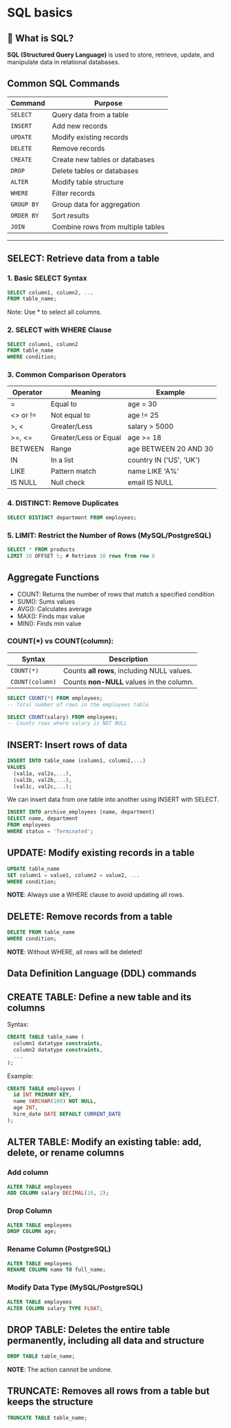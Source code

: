 # SQL basics

## 📘 What is SQL?

**SQL (Structured Query Language)** is used to store, retrieve, update, and manipulate data in relational databases.

## Common SQL Commands

| Command      | Purpose                                |
|--------------|----------------------------------------|
| `SELECT`     | Query data from a table                |
| `INSERT`     | Add new records                        |
| `UPDATE`     | Modify existing records                |
| `DELETE`     | Remove records                         |
| `CREATE`     | Create new tables or databases         |
| `DROP`       | Delete tables or databases             |
| `ALTER`      | Modify table structure                 |
| `WHERE`      | Filter records                         |
| `GROUP BY`   | Group data for aggregation             |
| `ORDER BY`   | Sort results                           |
| `JOIN`       | Combine rows from multiple tables      |

---


## SELECT: Retrieve data from a table


### 1. Basic SELECT Syntax

```sql
SELECT column1, column2, ...
FROM table_name;
```
Note: Use * to select all columns.

### 2. SELECT with WHERE Clause

```sql
SELECT column1, column2
FROM table_name
WHERE condition;
```

### 3. Common Comparison Operators

|Operator|Meaning|Example|
|---|---|---|
|=|Equal to|age = 30|
|<> or !=|Not equal to|age != 25|
|>, <|Greater/Less|salary > 5000|
|>=, <=|Greater/Less or Equal|age >= 18|
|BETWEEN|Range|age BETWEEN 20 AND 30|
|IN|In a list|country IN ('US', 'UK')|
|LIKE|Pattern match|name LIKE 'A%'|
|IS NULL|Null check|email IS NULL|


### 4. DISTINCT: Remove Duplicates

```sql
SELECT DISTINCT department FROM employees;
```

### 5. LIMIT: Restrict the Number of Rows (MySQL/PostgreSQL)

```sql
SELECT * FROM products
LIMIT 10 OFFSET 5; # Retrieve 10 rows from row 6
```

## Aggregate Functions

- COUNT: Returns the number of rows that match a specified condition
- SUM(): Sums values
- AVG(): Calculates average
- MAX(): Finds max value
- MIN(): Finds min value


### COUNT(*) vs COUNT(column):

| Syntax        | Description                                   |
|---------------|-----------------------------------------------|
| `COUNT(*)`    | Counts **all rows**, including NULL values.   |
| `COUNT(column)` | Counts **non-NULL** values in the column.  |

```sql
SELECT COUNT(*) FROM employees;
-- Total number of rows in the employees table

SELECT COUNT(salary) FROM employees;
-- Counts rows where salary is NOT NULL
```

## INSERT: Insert rows of data

```sql
INSERT INTO table_name (column1, column2,...)
VALUES 
  (val1a, val2a,...),
  (val1b, val2b,...),
  (val1c, val2c,...);
```

We can insert data from one table into another using INSERT with SELECT.

```sql
INSERT INTO archive_employees (name, department)
SELECT name, department
FROM employees
WHERE status = 'Terminated';
```

## UPDATE: Modify existing records in a table

```sql
UPDATE table_name
SET column1 = value1, column2 = value2, ...
WHERE condition;
```

**NOTE**: Always use a WHERE clause to avoid updating all rows.

## DELETE: Remove records from a table

```sql
DELETE FROM table_name
WHERE condition;
```

**NOTE**: Without WHERE, all rows will be deleted!

## **Data Definition Language (DDL)** commands

## CREATE TABLE: Define a **new table** and its columns

Syntax:

```sql
CREATE TABLE table_name (
  column1 datatype constraints,
  column2 datatype constraints,
  ...
);
```

Example:

```sql
CREATE TABLE employees (
  id INT PRIMARY KEY,
  name VARCHAR(100) NOT NULL,
  age INT,
  hire_date DATE DEFAULT CURRENT_DATE
);
```

## ALTER TABLE: Modify an existing table: add, delete, or rename columns

### Add column

```sql
ALTER TABLE employees
ADD COLUMN salary DECIMAL(10, 2);
```

### Drop Column

```sql
ALTER TABLE employees
DROP COLUMN age;
```

### Rename Column (PostgreSQL)

```sql
ALTER TABLE employees
RENAME COLUMN name TO full_name;
```

### Modify Data Type (MySQL/PostgreSQL)

```sql
ALTER TABLE employees
ALTER COLUMN salary TYPE FLOAT;
```

## DROP TABLE: Deletes the entire table **permanently**, including all data and structure

```sql
DROP TABLE table_name;
```

**NOTE**: The action cannot be undone.

## TRUNCATE: Removes all rows from a table but **keeps the structure**

```sql
TRUNCATE TABLE table_name;
```